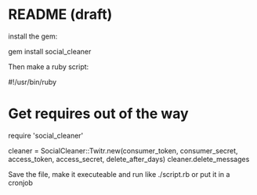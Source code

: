 README (draft)
======

install the gem:

gem install social_cleaner

Then make a ruby script:

#!/usr/bin/ruby
#
# Get requires out of the way
require 'social_cleaner'

cleaner = SocialCleaner::Twitr.new(consumer_token, consumer_secret, access_token, access_secret, delete_after_days)
cleaner.delete_messages


Save the file, make it executeable and run like ./script.rb or put it in a cronjob
